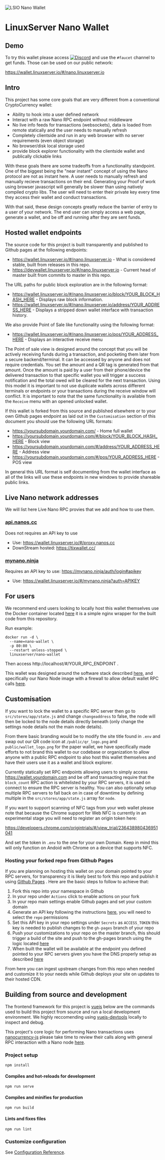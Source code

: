 ![LSIO Nano Wallet](https://i.imgur.com/HZzgy8q.gif)
# LinuxServer Nano Wallet

## Demo

To try this wallet please access [![Discord](https://img.shields.io/discord/354974912613449730.svg?color=94398d&labelColor=555555&logoColor=ffffff&style=for-the-badge&label=Discord&logo=discord)](https://discord.gg/YWrKVTn "realtime support / chat with the community and the team.") and use the `#faucet` channel to get funds. Those can be used on our public network: 

https://wallet.linuxserver.io/#/nano.linuxserver.io

## Intro
This project has some core goals that are very different from a conventional CryptoCurrency wallet: 
* Ability to hook into a user defined network
* Interact with a raw Nano RPC endpoint without middleware
* No live info feeds for transactions (websockets), data is loaded from remote statically and the user needs to manually refresh
* Completely clientside and run in any web browser with no server requirements (even object storage)
* No browser/disk local storage used
* provide block explorer functionality with the clientside wallet and publically clickable links

With these goals there are some tradeoffs from a functionality standpoint. One of the biggest being the "near instant" concept of using the Nano protocol are not as instant here. A user needs to manually refresh and manually recieve transactions on their end. Generating your Proof of work using browser javascript will generally be slower than using natively compiled crypto libs. The user will need to enter their private key every time they access their wallet and conduct transactions. 

With that said, these design concepts greatly reduce the barrier of entry to a user of your network. The end user can simply access a web page, generate a wallet, and be off and running after they are sent funds.

## Hosted wallet endpoints

The source code for this project is built transparently and published to Github pages at the following endpoints: 
* https://wallet.linuxserver.io/#/nano.linuxserver.io - What is considered stable, built from releases in this repo.
* https://devwallet.linuxserver.io/#/nano.linuxserver.io - Current head of master built from commits to master in this repo.

The URL paths for public block exploration are in the following format: 
* https://wallet.linuxserver.io/#/nano.linuxserver.io/block/YOUR_BLOCK_HASH_HERE - Displays raw block information.
* https://wallet.linuxserver.io/#/nano.linuxserver.io/address/YOUR_ADDRESS_HERE - Displays a stripped down wallet interface with transaction history.

We also provide Point of Sale like functionality using the following format: 
* https://wallet.linuxserver.io/#/nano.linuxserver.io/pos/YOUR_ADDRESS_HERE - Displays an interactive receive menu

The Point of sale view is designed around the concept that you will be actively receiving funds during a transaction, and pocketing them later from a secure backend/terminal. It can be accessed by anyone and does not require credentials. You set the amount and a QR tag is generated from that amount. Once the amount is paid by a user from their phone/device the delivered transaction to that specific wallet you will trigger a success notification and the total owed will be cleared for the next transaction. Using this model it is important to not use duplicate wallets across different terminals or endpoints or your transactions during the receive window will conflict. It is important to note that the same functionality is available from the `Receive` menu with an opened unlocked wallet. 

If this wallet is forked from this source and published elsewhere or to your own Github pages endpoint as laid out in the `Customisation` section of this document you should use the following URL formats: 

* https://yoursubdomain.yourdomain.com/ - Home full wallet
* https://yoursubdomain.yourdomain.com/#/block/YOUR_BLOCK_HASH_HERE - Block view
* https://yoursubdomain.yourdomain.com/#/address/YOUR_ADDRESS_HERE - Address view
* https://yoursubdomain.yourdomain.com/#/pos/YOUR_ADDRESS_HERE - POS view

In general this URL format is self documenting from the wallet interface as all of the links will use these endpoints in new windows to provide shareable public links. 

## Live Nano network addresses

We will list here Live Nano RPC provies that we add and how to use them.

### [api.nanos.cc](https://api.nanos.cc/)
Does not requires an API key to use
* Use: https://wallet.linuxserver.io/#/proxy.nanos.cc
* DownStream hosted: https://tixwallet.cc/

### [mynano.ninja](https://mynano.ninja/)
Requires an API key to use: https://mynano.ninja/auth/login#apikey
* Use: https://wallet.linuxserver.io/#/mynano.ninja?auth=APIKEY

## For users

We recommend end users looking to locally host this wallet themselves use the Docker container located [here](https://hub.docker.com/r/linuxserver/nano-wallet) it is a simple nginx wrapper for the built code from this repository. 

Run example:

```
docker run -d \
  --name=nano-wallet \
  -p 80:80 \
  --restart unless-stopped \
  linuxserver/nano-wallet
```

Then access http://localhost/#/YOUR_RPC_ENDPOINT .

This wallet was designed around the software stack described [here](https://blog.linuxserver.io/2020/05/31/deploying-your-own-crypto/), and specifically our Nano Node image with a firewall to allow default wallet RPC calls [here](https://hub.docker.com/r/linuxserver/nano).  

## Customisation

If you want to lock the wallet to a specific RPC server then go to `src/stores/app/state.js` and change `changeaddress` to false, the node will then be locked to the node details directly beneath (only change the settings node details not the main node details).

From there basic branding would be to modify the site title found in `.env` and swap out our QR code icon at `/public/qr_logo.png` and `public/wallet_logo.png` for the paper wallet, we have specifically made efforts to not brand this wallet to our codebase or organization to allow anyone with a public RPC endpoint to also host this wallet themselves and have their users use it as a wallet and block explorer.

Currently statically set RPC endpoints allowing users to simply access https://wallet.yourdomain.com and be off and transacting require that the `block_count` RPC action is whitelisted by your RPC servers, it is used on connect to ensure the RPC server is healthy. You can also optionally setup multiple RPC servers to fall back on in case of downtime by defining multiple in the `src/stores/app/state.js` array for `node`. 

If you want to support scanning of NFC tags from your web wallet please note that because the Chrome support for Web NFC is currently in an experimental stage you will need to register an origin token here:

https://developers.chrome.com/origintrials/#/view_trial/236438980436951041

And set the token in `.env` to the one for your own Domain. Keep in mind this will only function on Andoid with Chrome on a device that supports NFC. 

### Hosting your forked repo from Github Pages

If you are planning on hosting this wallet on your domain pointed to your RPC servers, for transparency it is likely best to fork this repo and publish it using [Github Pages](https://pages.github.com/) . Here are the basic steps to follow to achieve that: 

1. Fork this repo into your namespace in Github
2. In your repo under `Actions` click to enable actions on your fork
3. In your repo main settings enable Github pages and set your custom domain
4. Generate an API key following the instructions [here](https://help.github.com/en/github/authenticating-to-github/creating-a-personal-access-token-for-the-command-line), you will need to select the `repo` permissions
5. Set this API key in your repo settings under `Secrets` as `ACCESS_TOKEN` this key is needed to publish changes to the `gh-pages` branch of your repo
6. Push your customizations to your repo on the master branch, this should trigger a build of the site and push to the gh-pages branch using the logic located [here](https://github.com/linuxserver/nano-wallet/blob/master/.github/workflows/main.yml)
7. When built the wallet will be available at the endpoint you defined pointed to your RPC servers given you have the DNS properly setup as described [here](https://help.github.com/en/github/working-with-github-pages/managing-a-custom-domain-for-your-github-pages-site)

From here you can ingest upstream changes from this repo when needed and customize it to your needs while Github deploys your site on updates to their hosted CDN. 

## Building from source and development

The frontend framework for this project is [vuejs](https://vuejs.org/) below are the commands used to build this project from source and run a local development environment. We highly reccomending using [vuejs-devtools](https://github.com/vuejs/vue-devtools) locally to inspect and debug. 

This project's core logic for performing Nano transactions uses [nanocurrency-js](https://github.com/marvinroger/nanocurrency-js) please take time to review their calls along with general RPC interaction with a Nano node [here](https://docs.nano.org/commands/rpc-protocol/).

### Project setup
```
npm install
```

#### Compiles and hot-reloads for development
```
npm run serve
```

#### Compiles and minifies for production
```
npm run build
```

#### Lints and fixes files
```
npm run lint
```

### Customize configuration
See [Configuration Reference](https://cli.vuejs.org/config/).
